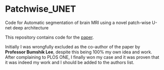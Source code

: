 # Patchwise_UNET
Code for Automatic segmentation of brain MRI using a novel patch-wise U-net deep architecture

This repository contains code for the [paper](https://doi.org/10.1371/journal.pone.0236493).

Initially I was wrongfully excluded as the co-author of the paper by **Professor Bumshik Lee**, despite this being 100% my own idea and work. After complaining to PLOS ONE,
I finally won my case and it was proven that it was indeed my work and I should be added to the authors list.
